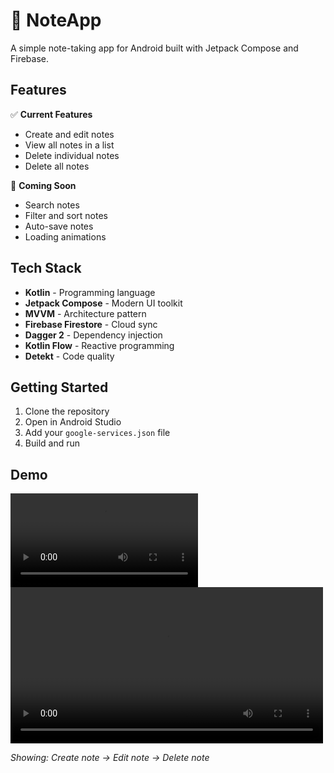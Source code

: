# 📝 NoteApp

A simple note-taking app for Android built with Jetpack Compose and Firebase.

## Features

✅ **Current Features**
- Create and edit notes
- View all notes in a list
- Delete individual notes
- Delete all notes

🚧 **Coming Soon**
- Search notes
- Filter and sort notes
- Auto-save notes
- Loading animations

## Tech Stack

- **Kotlin** - Programming language
- **Jetpack Compose** - Modern UI toolkit
- **MVVM** - Architecture pattern
- **Firebase Firestore** - Cloud sync
- **Dagger 2** - Dependency injection
- **Kotlin Flow** - Reactive programming
- **Detekt** - Code quality

## Getting Started

1. Clone the repository
2. Open in Android Studio
3. Add your `google-services.json` file
4. Build and run

## Demo

![App Demo](demo/app-demo.mp4)
<video src="demo/app-demo.mp4" controls width="500"></video>

*Showing: Create note → Edit note → Delete note*

